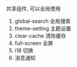 共享组件, 可以全局使用

1. global-search  全局搜索
2. theme-setting 主题设置
3. clear-cache 清除缓存
4. full-screen 全屏
5. i18 切换
6. 消息通知
